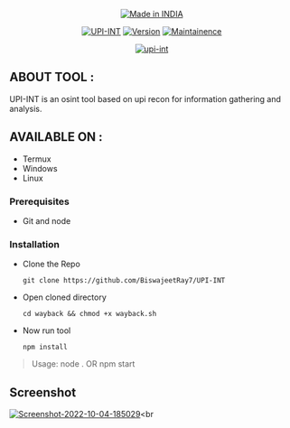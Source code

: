 <p align="center">
<a href="#"><img  title="Made in INDIA" src="https://img.shields.io/badge/MADE%20IN-INDIA-SCRIPT?colorA=%23ff8100&colorB=%23017e40&colorC=%23ff0000&style=for-the-badge"></a>
</p>



<p align="center">
<a href="#"><img title="UPI-INT" src="https://img.shields.io/badge/Tool-UPI--INT-green"></a>
<a href="#"><img title="Version" src="https://img.shields.io/badge/Version-1.0-red"></a>
<a href="#"><img title="Maintainence" src="https://img.shields.io/badge/Maintained-Yes-blue"></a>
</p>

<p align="center">
<a href="https://ibb.co/m5ThJVb"><img src="https://i.ibb.co/MkSPnxZ/upi-int.png" alt="upi-int" border="0"></a><br 
</p>

  
  ## ABOUT TOOL :

UPI-INT is an osint tool based on upi recon for information gathering and analysis.


## AVAILABLE ON :

* Termux
* Windows
* Linux
  
 ### Prerequisites

- Git and node

### Installation

- Clone the Repo
  ```
  git clone https://github.com/BiswajeetRay7/UPI-INT
  ```
- Open cloned directory
  ```
  cd wayback && chmod +x wayback.sh 
  ```
- Now run tool
  ```
  npm install 
  ```
> Usage:
node . 
OR
npm start

## Screenshot
 <a href="https://ibb.co/tC4v1Z1"><img src="https://i.ibb.co/cT1Zsbs/Screenshot-2022-10-04-185029.png" alt="Screenshot-2022-10-04-185029" border="0"></a><br 
